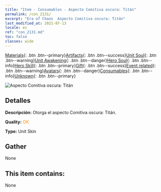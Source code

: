 ```yaml
---
title: "Item - Consumables - Aspecto Comitiva oscura: Titán"
permalink: /con_2131/
excerpt: "Era of Chaos  Aspecto Comitiva oscura: Titán"
last_modified_at: 2021-07-13
locale: es
ref: "con_2131.md"
toc: false
classes: wide
---
```

 [Materials](/ItemsES/){: .btn .btn--primary}[Artifacts](/ItemsES/Artifacts/){: .btn .btn--success}[Unit Soul](/ItemsES/UnitSoul/){: .btn .btn--warning}[Unit Awakening](/ItemsES/UnitAwakening/){: .btn .btn--danger}[Hero Soul](/ItemsES/HeroSoul/){: .btn .btn--info}[Hero Skill](/ItemsES/HeroSkill/){: .btn .btn--primary}[Gift](/ItemsES/Gift/){: .btn .btn--success}[Event related](/ItemsES/Events/){: .btn .btn--warning}[Avatars](/ItemsES/Avatars/){: .btn .btn--danger}[Consumables](/ItemsES/Consumables/){: .btn .btn--info}[Unknown](/ItemsES/Unknown/){: .btn .btn--primary}

 ![Aspecto Comitiva oscura: Titán](/images/u/ti_taitanpifu.jpg)

## Detalles
 **Descripción:** Otorga el aspecto Comitiva oscura: Titán.

 **Quality:** <span style="color: #FF8C00">OK</span>

 **Type:** Unit Skin

## Gather

  None

## This item contains:

  None


